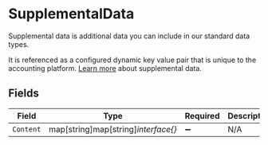 # SupplementalData

Supplemental data is additional data you can include in our standard data types. 

It is referenced as a configured dynamic key value pair that is unique to the accounting platform. [Learn more](https://docs.codat.io/using-the-api/additional-data) about supplemental data.


## Fields

| Field                               | Type                                | Required                            | Description                         |
| ----------------------------------- | ----------------------------------- | ----------------------------------- | ----------------------------------- |
| `Content`                           | map[string]map[string]*interface{}* | :heavy_minus_sign:                  | N/A                                 |